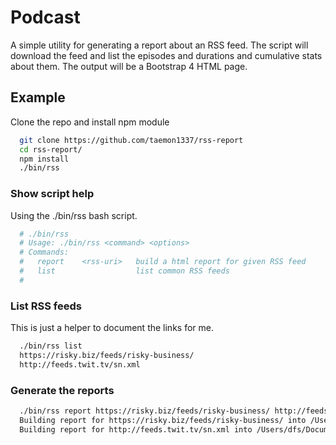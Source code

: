 # Podcast

A simple utility for generating a report about an RSS feed.  The script will download the feed and list the episodes and durations and cumulative stats about them.  The output will be a Bootstrap 4 HTML page.

## Example
Clone the repo and install npm module
```bash
  git clone https://github.com/taemon1337/rss-report
  cd rss-report/
  npm install
  ./bin/rss
```

### Show script help
Using the ./bin/rss bash script.
```bash
  # ./bin/rss
  # Usage: ./bin/rss <command> <options>
  # Commands:
  #   report    <rss-uri>   build a html report for given RSS feed
  #   list                  list common RSS feeds
  #
```

### List RSS feeds
This is just a helper to document the links for me.
```bash
  ./bin/rss list
  https://risky.biz/feeds/risky-business/
  http://feeds.twit.tv/sn.xml
```

### Generate the reports
```bash
  ./bin/rss report https://risky.biz/feeds/risky-business/ http://feeds.twit.tv/sn.xml
  Building report for https://risky.biz/feeds/risky-business/ into /Users/dfs/Documents/code/podcast/bin/../reports/risky-business.html...
  Building report for http://feeds.twit.tv/sn.xml into /Users/dfs/Documents/code/podcast/bin/../reports/sn.xml.html...
```


